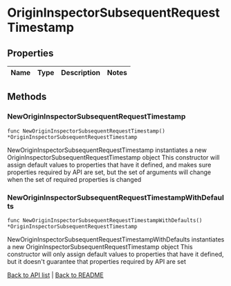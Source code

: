 # OriginInspectorSubsequentRequestTimestamp

## Properties

Name | Type | Description | Notes
------------ | ------------- | ------------- | -------------

## Methods

### NewOriginInspectorSubsequentRequestTimestamp

`func NewOriginInspectorSubsequentRequestTimestamp() *OriginInspectorSubsequentRequestTimestamp`

NewOriginInspectorSubsequentRequestTimestamp instantiates a new OriginInspectorSubsequentRequestTimestamp object
This constructor will assign default values to properties that have it defined,
and makes sure properties required by API are set, but the set of arguments
will change when the set of required properties is changed

### NewOriginInspectorSubsequentRequestTimestampWithDefaults

`func NewOriginInspectorSubsequentRequestTimestampWithDefaults() *OriginInspectorSubsequentRequestTimestamp`

NewOriginInspectorSubsequentRequestTimestampWithDefaults instantiates a new OriginInspectorSubsequentRequestTimestamp object
This constructor will only assign default values to properties that have it defined,
but it doesn't guarantee that properties required by API are set


[Back to API list](../README.md#documentation-for-api-endpoints) | [Back to README](../README.md)
